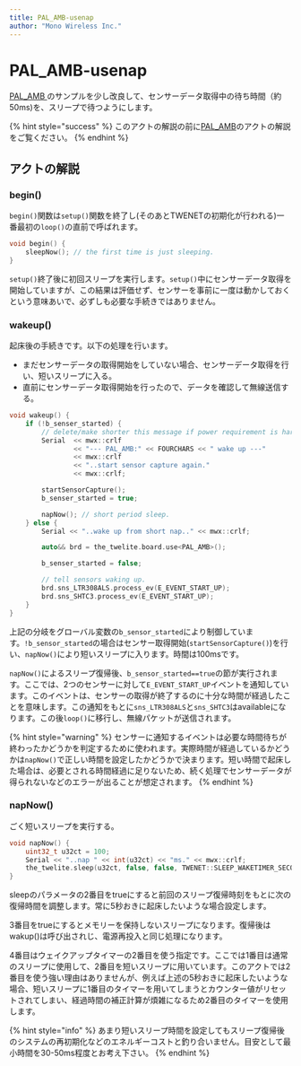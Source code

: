 ```yaml
---
title: PAL_AMB-usenap
author: "Mono Wireless Inc."
---
```


# PAL\_AMB-usenap

[PAL\_AMB ](pal\_amb.md)のサンプルを少し改良して、センサーデータ取得中の待ち時間（約50ms)を、スリープで待つようにします。

{% hint style="success" %}
このアクトの解説の前に[PAL\_AMB](pal\_amb.md)のアクトの解説をご覧ください。
{% endhint %}

## アクトの解説

### begin()

`begin()`関数は`setup()`関数を終了し(そのあとTWENETの初期化が行われる)一番最初の`loop()`の直前で呼ばれます。

```cpp
void begin() {
	sleepNow(); // the first time is just sleeping.
}
```

`setup()`終了後に初回スリープを実行します。`setup()`中にセンサーデータ取得を開始していますが、この結果は評価せず、センサーを事前に一度は動かしておくという意味あいで、必ずしも必要な手続きではありません。



### wakeup()

起床後の手続きです。以下の処理を行います。

* まだセンサーデータの取得開始をしていない場合、センサーデータ取得を行い、短いスリープに入る。
* 直前にセンサーデータ取得開始を行ったので、データを確認して無線送信する。

```cpp
void wakeup() {
	if (!b_senser_started) {
		// delete/make shorter this message if power requirement is harder.	
		Serial	<< mwx::crlf
				<< "--- PAL_AMB:" << FOURCHARS << " wake up ---"
				<< mwx::crlf
				<< "..start sensor capture again."
				<< mwx::crlf;

		startSensorCapture();
		b_senser_started = true;

		napNow(); // short period sleep.
	} else {
		Serial << "..wake up from short nap.." << mwx::crlf;

		auto&& brd = the_twelite.board.use<PAL_AMB>();

		b_senser_started = false;

		// tell sensors waking up.
		brd.sns_LTR308ALS.process_ev(E_EVENT_START_UP);
		brd.sns_SHTC3.process_ev(E_EVENT_START_UP);
	}
}
```

上記の分岐をグローバル変数の`b_sensor_started`により制御しています。`!b_sensor_started`の場合はセンサー取得開始(`startSensorCapture()`)を行い、`napNow()`により短いスリープに入ります。時間は100msです。

`napNow()`によるスリープ復帰後、`b_sensor_started==true`の節が実行されます。ここでは、2つのセンサーに対して`E_EVENT_START_UP`イベントを通知しています。このイベントは、センサーの取得が終了するのに十分な時間が経過したことを意味します。この通知をもとに`sns_LTR308ALS`と`sns_SHTC3`はavailableになります。この後`loop()`に移行し、無線パケットが送信されます。

{% hint style="warning" %}
センサーに通知するイベントは必要な時間待ちが終わったかどうかを判定するために使われます。実際時間が経過しているかどうかは`napNow()`で正しい時間を設定したかどうかで決まります。短い時間で起床した場合は、必要とされる時間経過に足りないため、続く処理でセンサーデータが得られないなどのエラーが出ることが想定されます。
{% endhint %}



### napNow()

ごく短いスリープを実行する。

```cpp
void napNow() {
	uint32_t u32ct = 100;
	Serial << "..nap " << int(u32ct) << "ms." << mwx::crlf;
	the_twelite.sleep(u32ct, false, false, TWENET::SLEEP_WAKETIMER_SECONDARY);
}
```

sleepのパラメータの2番目をtrueにすると前回のスリープ復帰時刻をもとに次の復帰時間を調整します。常に5秒おきに起床したいような場合設定します。

3番目をtrueにするとメモリーを保持しないスリープになります。復帰後はwakup()は呼び出されじ、電源再投入と同じ処理になります。

4番目はウェイクアップタイマーの2番目を使う指定です。ここでは1番目は通常のスリープに使用して、2番目を短いスリープに用いています。このアクトでは2番目を使う強い理由はありませんが、例えば上述の5秒おきに起床したいような場合、短いスリープに1番目のタイマーを用いてしまうとカウンター値がリセットされてしまい、経過時間の補正計算が煩雑になるため2番目のタイマーを使用します。

{% hint style="info" %}
あまり短いスリープ時間を設定してもスリープ復帰後のシステムの再初期化などのエネルギーコストと釣り合いません。目安として最小時間を30-50ms程度とお考え下さい。
{% endhint %}



